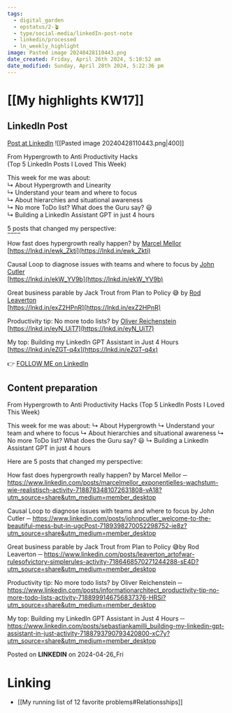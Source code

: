 ```yaml
---
tags:
  - digital_garden
  - epstatus/2-🪴
  - type/social-media/linkedIn-post-note
  - linkedin/processed
  - ln_weekly_highlight
image: Pasted image 20240428110443.png
date_created: Friday, April 26th 2024, 5:10:52 am
date_modified: Sunday, April 28th 2024, 5:22:36 pm
---
```

# [[My highlights KW17]]
## LinkedIn Post
[Post at LinkedIn](https://www.linkedin.com/posts/sebastiankamilli_from-hypergrowth-to-anti-productivity-hacks-activity-7189518604793520128-5Gvi?utm_source=share&utm_medium=member_desktop)
![[Pasted image 20240428110443.png|400]]

From Hypergrowth to Anti Productivity Hacks  
(Top 5 LinkedIn Posts I Loved This Week)  
  
This week for me was about:  
↳ About Hypergrowth and Linearity  
↳ Understand your team and where to focus  
↳ About hierarchies and situational awareness  
↳ No more ToDo list? What does the Guru say? 😃  
↳ Building a LinkedIn Assistant GPT in just 4 hours  

5 posts that changed my perspective:  
‾‾‾‾  
How fast does hypergrowth really happen? by [](https://www.linkedin.com/in/ACoAAAfQdwoB1eWc8xqKZMHqNlYhbVW9nCc1GSM)[Marcel Mellor](https://www.linkedin.com/in/marcelmellor/)  
[https://lnkd.in/ewk_Zkti](https://lnkd.in/ewk_Zkti)  
  
Causal Loop to diagnose issues with teams and where to focus by [](https://www.linkedin.com/in/ACoAAABkgVcByXwZ4Zke2hKjaekv4qJxDWQeqsY)[John Cutler](https://www.linkedin.com/in/johnpcutler/)  
[https://lnkd.in/ekW_YV9b](https://lnkd.in/ekW_YV9b)  
  
Great business parable by Jack Trout from Plan to Policy 😅 by [](https://www.linkedin.com/in/ACoAAAEguK4BII1rfs8rGJHN401IpVoUVUGMs24)[Rod Leaverton](https://www.linkedin.com/in/leaverton/)  
[https://lnkd.in/exZ2HPnR](https://lnkd.in/exZ2HPnR)  
  
Productivity tip: No more todo lists? by [](https://www.linkedin.com/in/ACoAAAAHnjoBvUzJi4BpbADj9lnElsN8ToZEEpE)[Oliver Reichenstein](https://www.linkedin.com/in/informationarchitect/)  
[https://lnkd.in/eyN_UiT7](https://lnkd.in/eyN_UiT7)  
  
My top: Building my LinkedIn GPT Assistant in Just 4 Hours  
[https://lnkd.in/eZGT-q4x](https://lnkd.in/eZGT-q4x)

👉 [FOLLOW ME on LinkedIn](https://www.linkedin.com/comm/mynetwork/discovery-see-all?usecase=PEOPLE_FOLLOWS&followMember=sebastiankamilli)

## Content preparation
From Hypergrowth to Anti Productivity Hacks
(Top 5 LinkedIn Posts I Loved This Week)

This week for me was about:
↳ About Hypergrowth
↳ Understand your team and where to focus
↳ About hierarchies and situational awareness
↳ No more ToDo list? What does the Guru say? 😃
↳ Building a LinkedIn Assistant GPT in just 4 hours

Here are 5 posts that changed my perspective: 

How fast does hypergrowth really happen? by Marcel Mellor ─
https://www.linkedin.com/posts/marcelmellor_exponentielles-wachstum-wie-realistisch-activity-7188783481072631808-vA18?utm_source=share&utm_medium=member_desktop

Causal Loop to diagnose issues with teams and where to focus by John Cutler ─
https://www.linkedin.com/posts/johnpcutler_welcome-to-the-beautiful-mess-but-in-ugcPost-7189398270052298752-ie8z?utm_source=share&utm_medium=member_desktop

Great business parable by Jack Trout from Plan to Policy 😅by Rod Leaverton ─
https://www.linkedin.com/posts/leaverton_artofwar-rulesofvictory-simplerules-activity-7186468570271244288-sE4D?utm_source=share&utm_medium=member_desktop

Productivity tip: No more todo lists? by Oliver Reichenstein ─
https://www.linkedin.com/posts/informationarchitect_productivity-tip-no-more-todo-lists-activity-7188999146756837376-HRSi?utm_source=share&utm_medium=member_desktop

My top: Building my LinkedIn GPT Assistant in Just 4 Hours ─ https://www.linkedin.com/posts/sebastiankamilli_building-my-linkedin-gpt-assistant-in-just-activity-7188793790793420800-xC7y?utm_source=share&utm_medium=member_desktop

Posted on **LINKEDIN** on 2024-04-26_Fri
# Linking
+ [[My running list of 12 favorite problems#Relationsships]]